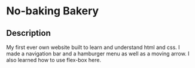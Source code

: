 # No-baking Bakery

## Description

My first ever own website built to learn and understand html and css. I made a navigation bar and a hamburger menu as well as a moving arrow. I also learned how to use flex-box here. 
